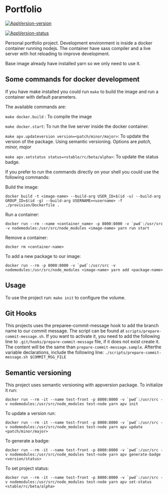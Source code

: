 # Portfolio

[![AppVersion-version](https://img.shields.io/badge/AppVersion-1.4.0-brightgreen.svg?style=flat)](https://github.com/delvedor/appversion?#version)

[![AppVersion-status](https://img.shields.io/badge/Status-stable-brightgreen.svg?style=flat)](https://github.com/delvedor/appversion?#status)

Personal portfolio project.
Development environment is inside a docker container running nodejs. The container have sass compiler and a live server with hot reloading to improve development.

Base image already have installed yarn so we only need to use it.

## Some commands for docker development

If you have make installed you could run `make` to build the image
and run a container with default parameters.

The available commands are:

`make docker.build` : To compile the image

`make docker.start`: To run the live server inside the docker container.

`make apv.updateversion version=<patch/minor/major>`: To update the version of the package. Using
semantic versioning. Options are *patch, minor, major*

`make apv.setstatus status=<stable/rc/beta/alpha>`: To update the status badge.

If you prefer to run the commands directly on your shell you could use the following commands:

Build the image:

```shell
docker build -t <image-name> --build-arg USER_ID=$(id -u) --build-arg GROUP_ID=$(id -g) --build-arg USERNAME=<username> -f ./provision/Dockerfile .
```

Run a container:

``` shell
docker run --rm --name <container_name> -p 8000:8000 -v `pwd`:/usr/src -v nodemodules:/usr/src/node_modules <image-name> yarn run start
```

Remove a container:

`docker rm <container-name>`

To add a new package to our image:

```shell
docker run --rm -p 8000:8000 -v `pwd`:/usr/src -v nodemodules:/usr/src/node_modules <image-name> yarn add <package-name>
```

## Usage

To use the project run: `make init` to configure the volume.

## Git Hooks

This projects uses the preparee-commit-message hook to add the branch name to our commit
message. The script can be found at `scripts/prepare-commit-message.sh`. If you want to activate it, you need to add the following line to `.git/hooks/prepare-commit-message` file, if it does not exist create it. The content will be the same than `prepare-commit-message.sample`. Afterthe variable declarations, include the following line:
`./scripts/prepare-commit-message.sh $COMMIT_MSG_FILE`

## Semantic versioning

This project uses semantic versioning with appversion package. To initialize it run:

```init
docker run --rm -it --name test-front -p 8000:8000 -v `pwd`:/usr/src -v nodemodules:/usr/src/node_modules test-node yarn apv init
```

To update a version run:

```shell
docker run --rm -it --name test-front -p 8000:8000 -v `pwd`:/usr/src -v nodemodules:/usr/src/node_modules test-node yarn apv update <patch/minor/major>
```

To generate a badge:

```shell
docker run --rm -it --name test-front -p 8000:8000 -v `pwd`:/usr/src -v nodemodules:/usr/src/node_modules test-node yarn apv generate-badge <version/status>
```

To set project status:

```shell
docker run --rm -it --name test-front -p 8000:8000 -v `pwd`:/usr/src -v nodemodules:/usr/src/node_modules test-node yarn apv set-status <stable/rc/beta/alpha>
```

